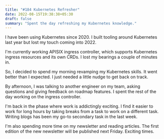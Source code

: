 ```yaml
---
title: "#184 Kubernetes Refresher"
date: 2022-08-15T19:38:38+05:30
draft: false
summary: "Spent the day refreshing my Kubernetes knowledge."
---
```


I have been using Kubernetes since 2020. I built tooling around Kubernetes last year but lost my touch coming into 2022.

I'm currently working APISIX ingress controller, which supports Kubernetes ingress resources and its own CRDs. I lost my bearings a couple of minutes in.

So, I decided to spend my morning revamping my Kubernetes skills. It went better than I expected. I just needed a little nudge to get back on track.

By afternoon, I was talking to another engineer on my team, asking questions and giving feedback on roadmap features. I spent the rest of the day working on the ingress controller.

I'm back in the phase where work is addictingly exciting. I find it easier to work for long hours by taking breaks from a task to work on a different task. Writing blogs has been my go-to secondary task in the last week.

I'm also spending more time on my newsletter and reading articles. The first edition of the new newsletter will be published next Friday. Exciting times.
